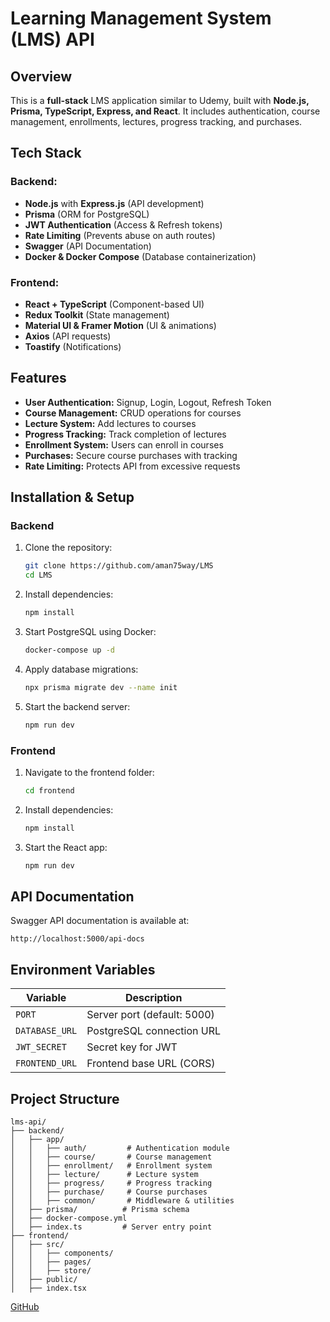 # Learning Management System (LMS) API

## Overview
This is a **full-stack** LMS application similar to Udemy, built with **Node.js, Prisma, TypeScript, Express, and React**. It includes authentication, course management, enrollments, lectures, progress tracking, and purchases.

## Tech Stack
### **Backend:**
- **Node.js** with **Express.js** (API development)
- **Prisma** (ORM for PostgreSQL)
- **JWT Authentication** (Access & Refresh tokens)
- **Rate Limiting** (Prevents abuse on auth routes)
- **Swagger** (API Documentation)
- **Docker & Docker Compose** (Database containerization)

### **Frontend:**
- **React + TypeScript** (Component-based UI)
- **Redux Toolkit** (State management)
- **Material UI & Framer Motion** (UI & animations)
- **Axios** (API requests)
- **Toastify** (Notifications)

## Features
- **User Authentication:** Signup, Login, Logout, Refresh Token
- **Course Management:** CRUD operations for courses
- **Lecture System:** Add lectures to courses
- **Progress Tracking:** Track completion of lectures
- **Enrollment System:** Users can enroll in courses
- **Purchases:** Secure course purchases with tracking
- **Rate Limiting:** Protects API from excessive requests

## Installation & Setup
### **Backend**
1. Clone the repository:
   ```sh
   git clone https://github.com/aman75way/LMS
   cd LMS
   ```
2. Install dependencies:
   ```sh
   npm install
   ```
3. Start PostgreSQL using Docker:
   ```sh
   docker-compose up -d
   ```
4. Apply database migrations:
   ```sh
   npx prisma migrate dev --name init
   ```
5. Start the backend server:
   ```sh
   npm run dev
   ```

### **Frontend**
1. Navigate to the frontend folder:
   ```sh
   cd frontend
   ```
2. Install dependencies:
   ```sh
   npm install
   ```
3. Start the React app:
   ```sh
   npm run dev
   ```

## API Documentation
Swagger API documentation is available at:
```
http://localhost:5000/api-docs
```

## Environment Variables
| Variable         | Description                |
|-----------------|----------------------------|
| `PORT`          | Server port (default: 5000) |
| `DATABASE_URL`  | PostgreSQL connection URL |
| `JWT_SECRET`    | Secret key for JWT        |
| `FRONTEND_URL`  | Frontend base URL (CORS)  |

## Project Structure
```
lms-api/
├── backend/
│   ├── app/
│   │   ├── auth/         # Authentication module
│   │   ├── course/       # Course management
│   │   ├── enrollment/   # Enrollment system
│   │   ├── lecture/      # Lecture system
│   │   ├── progress/     # Progress tracking
│   │   ├── purchase/     # Course purchases
│   │   ├── common/       # Middleware & utilities
│   ├── prisma/          # Prisma schema
│   ├── docker-compose.yml
│   ├── index.ts         # Server entry point
├── frontend/
│   ├── src/
│   │   ├── components/
│   │   ├── pages/
│   │   ├── store/
│   ├── public/
│   ├── index.tsx
```

[GitHub](https://github.com/aman75way/LMS)

